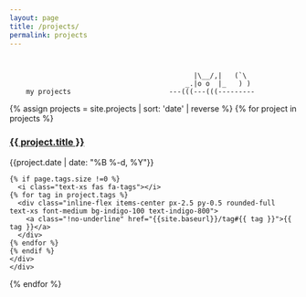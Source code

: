 ```yaml
---
layout: page
title: /projects/
permalink: projects
---
```


```


                                             |\__/,|   (`\
                                           _.|o o  |_   ) )
    my projects                        ---(((---(((---------
```

<div>
  {% assign projects = site.projects | sort: 'date' | reverse %}
  {% for project in projects %}
    <div class="pb-1">
      <h3><a href="{{ site.baseurl }}{{ project.url }}">{{ project.title }}</a>
        </h3>
      <div class="text-sm text-gray-400">{{project.date | date: "%B %-d, %Y"}}

    {% if page.tags.size !=0 %}
      <i class="text-xs fas fa-tags"></i>
    {% for tag in project.tags %}
      <div class="inline-flex items-center px-2.5 py-0.5 rounded-full text-xs font-medium bg-indigo-100 text-indigo-800">
        <a class="!no-underline" href="{{site.baseurl}}/tag#{{ tag }}">{{ tag }}</a>
      </div>
    {% endfor %}
    {% endif %}
    </div>
    </div>

{% endfor %}

</div>

